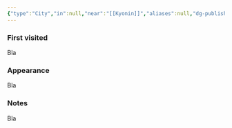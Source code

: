 ```yaml
---
{"type":"City","in":null,"near":"[[Kyonin]]","aliases":null,"dg-publish":true,"dg-icon":"location","tags":["location"],"permalink":"/locations/greengold/","dgPassFrontmatter":true,"noteIcon":"location"}
---
```


### First visited
Bla
### Appearance
Bla
### Notes
Bla